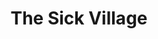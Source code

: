 ---
ep: 164
title: "The Sick Village"
imglink: "https://live.staticflickr.com/65535/50998426127_9429502e41_o.jpg"
thumbnail: "https://live.staticflickr.com/65535/50998426127_efcdc7b906_q.jpg"
alt: >
    A distant maypole with a woman tied to it, screaming as fire engulfs her. People are gathered around her, some praying, some cowering. A figure in the foreground is grossly disfigured, bursting apart as spores emerge from her skin and fall over the scene before her like snow. Underneath the scene is the line &quot;and she bloomed&quot; in cursive.
name: "AllegoricSiren"
---